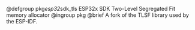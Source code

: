 @defgroup pkg*esp32*sdk_tls	ESP32x SDK Two-Level Segregated Fit memory allocator
@ingroup  pkg
@brief    A fork of the TLSF library used by the ESP-IDF.
